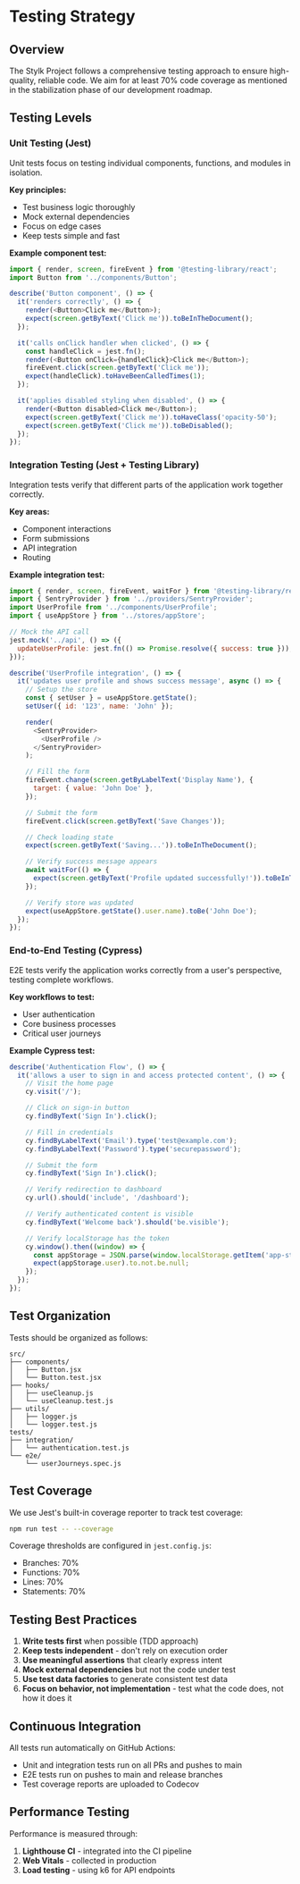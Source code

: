 # Testing Strategy

## Overview

The Stylk Project follows a comprehensive testing approach to ensure high-quality, reliable code. We aim for at least 70% code coverage as mentioned in the stabilization phase of our development roadmap.

## Testing Levels

### Unit Testing (Jest)

Unit tests focus on testing individual components, functions, and modules in isolation.

**Key principles:**
- Test business logic thoroughly
- Mock external dependencies
- Focus on edge cases
- Keep tests simple and fast

**Example component test:**

```javascript
import { render, screen, fireEvent } from '@testing-library/react';
import Button from '../components/Button';

describe('Button component', () => {
  it('renders correctly', () => {
    render(<Button>Click me</Button>);
    expect(screen.getByText('Click me')).toBeInTheDocument();
  });

  it('calls onClick handler when clicked', () => {
    const handleClick = jest.fn();
    render(<Button onClick={handleClick}>Click me</Button>);
    fireEvent.click(screen.getByText('Click me'));
    expect(handleClick).toHaveBeenCalledTimes(1);
  });

  it('applies disabled styling when disabled', () => {
    render(<Button disabled>Click me</Button>);
    expect(screen.getByText('Click me')).toHaveClass('opacity-50');
    expect(screen.getByText('Click me')).toBeDisabled();
  });
});
```

### Integration Testing (Jest + Testing Library)

Integration tests verify that different parts of the application work together correctly.

**Key areas:**
- Component interactions
- Form submissions
- API integration
- Routing

**Example integration test:**

```javascript
import { render, screen, fireEvent, waitFor } from '@testing-library/react';
import { SentryProvider } from '../providers/SentryProvider';
import UserProfile from '../components/UserProfile';
import { useAppStore } from '../stores/appStore';

// Mock the API call
jest.mock('../api', () => ({
  updateUserProfile: jest.fn(() => Promise.resolve({ success: true })),
}));

describe('UserProfile integration', () => {
  it('updates user profile and shows success message', async () => {
    // Setup the store
    const { setUser } = useAppStore.getState();
    setUser({ id: '123', name: 'John' });

    render(
      <SentryProvider>
        <UserProfile />
      </SentryProvider>
    );

    // Fill the form
    fireEvent.change(screen.getByLabelText('Display Name'), {
      target: { value: 'John Doe' },
    });

    // Submit the form
    fireEvent.click(screen.getByText('Save Changes'));

    // Check loading state
    expect(screen.getByText('Saving...')).toBeInTheDocument();

    // Verify success message appears
    await waitFor(() => {
      expect(screen.getByText('Profile updated successfully!')).toBeInTheDocument();
    });

    // Verify store was updated
    expect(useAppStore.getState().user.name).toBe('John Doe');
  });
});
```

### End-to-End Testing (Cypress)

E2E tests verify the application works correctly from a user's perspective, testing complete workflows.

**Key workflows to test:**
- User authentication
- Core business processes
- Critical user journeys

**Example Cypress test:**

```javascript
describe('Authentication Flow', () => {
  it('allows a user to sign in and access protected content', () => {
    // Visit the home page
    cy.visit('/');

    // Click on sign-in button
    cy.findByText('Sign In').click();

    // Fill in credentials
    cy.findByLabelText('Email').type('test@example.com');
    cy.findByLabelText('Password').type('securepassword');

    // Submit the form
    cy.findByText('Sign In').click();

    // Verify redirection to dashboard
    cy.url().should('include', '/dashboard');

    // Verify authenticated content is visible
    cy.findByText('Welcome back').should('be.visible');

    // Verify localStorage has the token
    cy.window().then((window) => {
      const appStorage = JSON.parse(window.localStorage.getItem('app-storage'));
      expect(appStorage.user).to.not.be.null;
    });
  });
});
```

## Test Organization

Tests should be organized as follows:

```
src/
├── components/
│   ├── Button.jsx
│   └── Button.test.jsx
├── hooks/
│   ├── useCleanup.js
│   └── useCleanup.test.js
├── utils/
│   ├── logger.js
│   └── logger.test.js
tests/
├── integration/
│   └── authentication.test.js
└── e2e/
    └── userJourneys.spec.js
```

## Test Coverage

We use Jest's built-in coverage reporter to track test coverage:

```bash
npm run test -- --coverage
```

Coverage thresholds are configured in `jest.config.js`:
- Branches: 70%
- Functions: 70%
- Lines: 70%
- Statements: 70%

## Testing Best Practices

1. **Write tests first** when possible (TDD approach)
2. **Keep tests independent** - don't rely on execution order
3. **Use meaningful assertions** that clearly express intent
4. **Mock external dependencies** but not the code under test
5. **Use test data factories** to generate consistent test data
6. **Focus on behavior, not implementation** - test what the code does, not how it does it

## Continuous Integration

All tests run automatically on GitHub Actions:
- Unit and integration tests run on all PRs and pushes to main
- E2E tests run on pushes to main and release branches
- Test coverage reports are uploaded to Codecov

## Performance Testing

Performance is measured through:

1. **Lighthouse CI** - integrated into the CI pipeline
2. **Web Vitals** - collected in production
3. **Load testing** - using k6 for API endpoints
